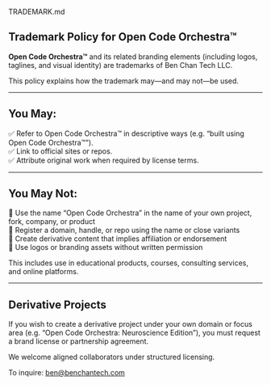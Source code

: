 TRADEMARK.md

## Trademark Policy for Open Code Orchestra™

**Open Code Orchestra™** and its related branding elements (including logos, taglines, and visual identity) are trademarks of Ben Chan Tech LLC.

This policy explains how the trademark may—and may not—be used.

---

## You May:

✅ Refer to Open Code Orchestra™ in descriptive ways (e.g. “built using Open Code Orchestra™”).  
✅ Link to official sites or repos.  
✅ Attribute original work when required by license terms.

---

## You May Not:

🚫 Use the name “Open Code Orchestra” in the name of your own project, fork, company, or product  
🚫 Register a domain, handle, or repo using the name or close variants  
🚫 Create derivative content that implies affiliation or endorsement  
🚫 Use logos or branding assets without written permission

This includes use in educational products, courses, consulting services, and online platforms.

---

## Derivative Projects

If you wish to create a derivative project under your own domain or focus area (e.g. “Open Code Orchestra: Neuroscience Edition”), you must request a brand license or partnership agreement.

We welcome aligned collaborators under structured licensing.

To inquire: ben@benchantech.com
